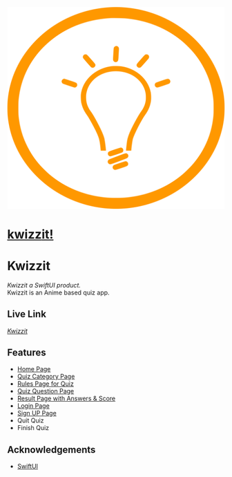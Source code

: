 <a class="flex-column-center margin-bottom-4" href="/index.html">
            <img class="hero-img-small" src="/assets/2904297-ff9800.svg" alt="hero-img">
            <h1>kwizz<span class="darkyellow">it!</span></h1>
        </a>
        
        
# Kwizzit

*Kwizzit a SwiftUI product.*  
Kwizzit is an Anime based quiz app. 


## Live Link
 *[Kwizzit](https://kwizzit.netlify.app/)*


## Features

- [Home Page](https://kwizzit.netlify.app/index.html)
- [Quiz Category Page](https://kwizzit.netlify.app/categories/category.html)
- [Rules Page for Quiz](https://kwizzit.netlify.app/)
- [Quiz Question Page](https://kwizzit.netlify.app/)
- [Result Page with Answers & Score](https://kwizzit.netlify.app/)
- [Login Page](https://kwizzit.netlify.app/)
- [Sign UP Page](https://kwizzit.netlify.app/)
- Quit Quiz
- Finish Quiz



## Acknowledgements

 - [SwiftUI](https://swift-uiv1.netlify.app/)
 
